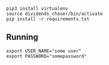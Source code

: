 ```
pip3 install virtualenv
source dividends_chaser/bin/activate
pip install -r requirements.txt
```

## Running

```
export USER_NAME="some user"
export PASSWORD="somepassword"
```
